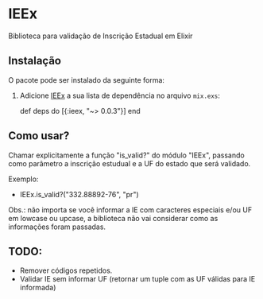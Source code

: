 # IEEx

Biblioteca para validação de Inscrição Estadual em Elixir

## Instalação

O pacote pode ser instalado da seguinte forma:

  1. Adicione [IEEx](https://hex.pm/packages/ieex) a sua lista de dependência no arquivo `mix.exs`:

        def deps do
          [{:ieex, "~> 0.0.3"}]
        end

## Como usar?

Chamar explicitamente a função "is_valid?" do módulo "IEEx", passando
como parâmetro a inscrição estudual e a UF do estado que será validado.

Exemplo:
  - IEEx.is_valid?("332.88892-76", "pr")

Obs.: não importa se você informar a IE com caracteres especiais e/ou UF
em lowcase ou upcase, a biblioteca não vai considerar como as informações
foram passadas.

## TODO:
- Remover códigos repetidos.
- Validar IE sem informar UF (retornar um tuple com as UF válidas
  para IE informada)
